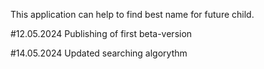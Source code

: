 This application can help to find best name for future child.

#12.05.2024 Publishing of first beta-version

#14.05.2024 Updated searching algorythm
